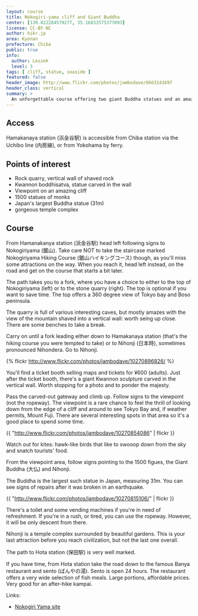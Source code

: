 ```yaml
---
layout: course
title: Nokogiri-yama cliff and Giant Buddha
center: [139.822284579277, 35.16833575377093]
license: CC-BY-NC
author: hikr.jp
area: Kyonan
prefecture: Chiba
public: true
info:
  author: Leszek
  level: 3
tags: [ cliff, statue, seaside ]
featured: false
header_image: http://www.flickr.com/photos/jambodave/6663141697
header_class: vertical
summary: >
  An unforgettable course offering two giant Buddha statues and an amazing view of Tokyo bay from a cliff. Despite a bit of a climb, it's frequented by families with children and dogs, placing it in the lower intermediate category.
---
```


## Access

Hamakanaya station (浜金谷駅) is accessible from Chiba station via the Uchibo line (内房線), or from Yokohama by ferry.

## Points of interest

 - Rock quarry, vertical wall of shaved rock
 - Kwannon boddhisatva, statue carved in the wall
 - Viewpoint on an amazing cliff
 - 1500 statues of monks
 - Japan's largest Buddha statue (31m)
 - gorgeous temple complex

## Course

From Hamanakanya station (浜金谷駅) head left following signs to Nokogiriyama (鋸山). Take care NOT to take the staircase marked Nokogiriyama Hiking Course (鋸山ハイキングコース) though, as you'll miss some attractions on the way. When you reach it, head left instead, on the road and get on the course that starts a bit later.

The path takes you to a fork, where you have a choice to either to the top of Nokogiriyama (left) or to the stone quarry (right). The top is optional if you want to save time. The top offers a 360 degree view of Tokyo bay and Boso peninsula.

The quarry is full of various interesting caves, but mostly amazes with the view of the mountain shaved into a vertical wall: worth seing up close. There are some benches to take a break.

Carry on until a fork leading either down to Hamakanaya station (that's the hiking course you were tempted to take) or to Nihonji (日本時), sometimes pronounced Nihondera. Go to Nihonji.

{% flickr http://www.flickr.com/photos/jambodave/10270896826/ %}

You'll find a ticket booth selling maps and tickets for ¥600 (adults). Just after the ticket booth, there's a giant Kwannon sculpture carved in the vertical wall. Worth stopping for a photo and to ponder the majesty.

Pass the carved-out gateway and climb up. Follow signs to the viewpoint (not the ropeway). The viewpoint is a rare chance to feel the thrill of looking down from the edge of a cliff and around to see Tokyo Bay and, if weather permits, Mount Fuji. There are several interesting spots in that area so it's a good place to spend some time.

{{ "http://www.flickr.com/photos/jambodave/10270854086" | flickr }}

Watch out for kites: hawk-like birds that like to swooop down from the sky and snatch tourists' food. 

From the viewpoint area, follow signs pointing to the 1500 figues, the Giant Buddha (大仏) and Nihonji. 

The Buddha is the largest such statue in Japan, measuring 31m. You can see signs of repairs after it was broken in an earthquake. 

{{ "http://www.flickr.com/photos/jambodave/10270815106/" | flickr }}

There's a toilet and some vending machines if you're in need of refreshment. If you're in a rush, or tired, you can use the ropeway. However, it will be only descent from there.

Nihonji is a temple complex surrounded by beautiful gardens. This is your last attraction before you reach civilization, but not the last one overall.

The path to Hota station (保田駅) is very well marked.

If you have time, from Hota station take the road down to the famous Banya restaurant and sento (ばんやの湯). Sento is open 24 hours. The restaurant offers a very wide selection of fish meals. Large portions, affordable prices. Very good for an after-hike kampai.

Links: 

 - [Nokogiri Yama site](http://www.mt-nokogiri.co.jp/pc/p010000.php)
